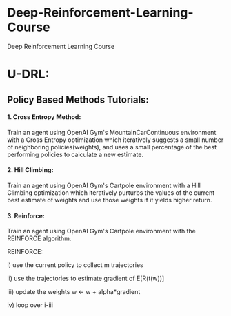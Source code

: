 # Deep-Reinforcement-Learning-Course
Deep Reinforcement Learning Course


# U-DRL:


## Policy Based Methods Tutorials:

#### 1. Cross Entropy Method: 

Train an agent using OpenAI Gym's MountainCarContinuous environment with a Cross Entropy optimization which iteratively suggests a small number of neighboring policies(weights), and uses a small percentage 
of the best performing policies to calculate a new estimate.

#### 2. Hill Climbing: 

Train an agent using OpenAI Gym's Cartpole environment with a Hill Climbing optimization which iteratively purturbs the values of the current best estimate of weights and use those weights if it yields higher return.


#### 3. Reinforce:
  
Train an agent using OpenAI Gym's Cartpole environment with the REINFORCE algorithm.

REINFORCE:

  i) use the current policy to collect m trajectories
  
  ii) use the trajectories to estimate gradient of E[R(t(w))]
  
  iii) update the weights w <- w + alpha*gradient
  
  iv) loop over i-iii












